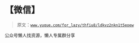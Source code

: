 # 【微信】

> 原文：[`www.yuque.com/for_lazy/thfiu8/ldkvz2nkn1t5eoew`](https://www.yuque.com/for_lazy/thfiu8/ldkvz2nkn1t5eoew)

<ne-p id="u19eea26a" data-lake-id="u19eea26a"><ne-text id="ub23f6340">公众号懒人找资源，懒人专属群分享</ne-text></ne-p>